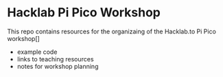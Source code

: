 # Hacklab Pi Pico Workshop

This repo contains resources for the organizaing of the Hacklab.to Pi Pico workshop[]

- example code
- links to teaching resources
- notes for workshop planning
